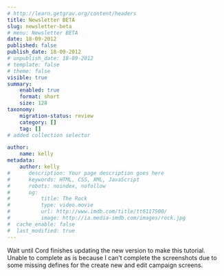 ```yaml
---
# http://learn.getgrav.org/content/headers
title: Newsletter BETA
slug: newsletter-beta
# menu: Newsletter BETA
date: 18-09-2012
published: false
publish_date: 18-09-2012
# unpublish_date: 18-09-2012
# template: false
# theme: false
visible: true
summary:
    enabled: true
    format: short
    size: 128
taxonomy:
    migration-status: review
    category: []
    tag: []
# added collection selector

author:
    name: kelly
metadata:
    author: kelly
#      description: Your page description goes here
#      keywords: HTML, CSS, XML, JavaScript
#      robots: noindex, nofollow
#      og:
#          title: The Rock
#          type: video.movie
#          url: http://www.imdb.com/title/tt0117500/
#          image: http://ia.media-imdb.com/images/rock.jpg
#  cache_enable: false
#  last_modified: true
---
```


Wait until Cord finishes updating the new version to make this tutorial. Unable to complete as is because I can’t complete the screenshots due to some missing defines for the create new and edit campaign screens.
